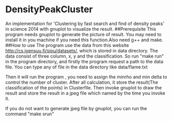 # DensityPeakCluster
An implementation for 'Clustering by fast search and find of density peaks' in science 2014 with gnuplot to visualize the result.
##Prerequisite
This program needs gnuplot to generate the picture of result. You may need to install it in you machine if you need this function.Also need g++ and make.
##How to use
The program use the data from this website http://cs.joensuu.fi/sipu/datasets/, which is stored in data directory. The data consist of three column, x, y and the classification.
So run "make run" in the program directory, and firstly the program request a path to the data file. You can type any of file in the data directory like data/flame.txt

  Then it will run the program , you need to assign the minrho and min delta to control the number of cluster. After all calculation, it store the result(The classification of the points) in Clusterfile. Then invoke gnuplot to draw the result and store the result in a jpeg file which named by the time you invoke it.

If you do not want to generate jpeg file by gnuplot, you can run the command "make srun"
